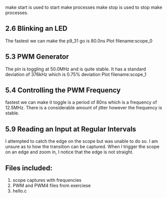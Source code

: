 make start is used to start make processes
make stop is used to stop make processes.

2.6 Blinking an LED
--------------------
The fastest we can make the p9_31 go is 80.0ns
Plot filename:scope_0

5.3 PWM Generator
--------------------
The pin is toggling at 50.0MHz and is quite stable. It has a 
standard deviation of 376kHz which is 0.75% deviation
Plot filename:scope_1

5.4 Controlling the PWM Frequency
---------------------
fastest we can make it toggle is a period of 80ns which is a frequency of 12.5MHz.
There is a considerable amount of jitter however the frequency is stable.

5.9 Reading an Input at Regular Intervals
----------------------
I attempted to catch the edge on the scope but was unable to do so.
I am unsure as to how the transition can be captured. 
When I trigger the scope on an edge and zoom in, I notice that the edge is not straight.


Files included:
----------------------
1. scope captures with frequencies
2. PWM and PWM4 files from exerciese
3. hello.c
	

